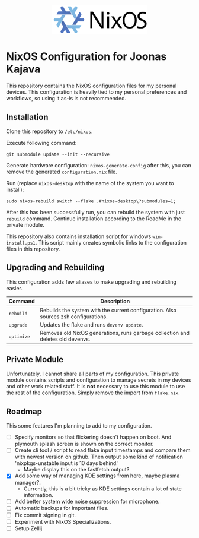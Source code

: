 <div align="center">
  <img src=".github/NixOS_logo.svg" alt="NixOS Logo" width="256"/>
</div>

# NixOS Configuration for Joonas Kajava

<p>
  This repository contains the NixOS configuration files for my personal devices.
  This configuration is heavily tied to my personal preferences and workflows, so using it as-is is not recommended.
</p>

## Installation

Clone this repository to `/etc/nixos`.

Execute following command:

```shell
git submodule update --init --recursive
```

Generate hardware configuration:
`nixos-generate-config` after this, you can remove the generated `configuration.nix` file.

Run (replace `nixos-desktop` with the name of the system you want to install):

```shell
sudo nixos-rebuild switch --flake .#nixos-desktop\?submodules=1;
```

After this has been successfully run, you can rebuild the system with just `rebuild` command.
Continue installation according to the ReadMe in the private module.

This repository also contains installation script for windows `win-install.ps1`. This script mainly creates symbolic links to the configuration files in this repository.

## Upgrading and Rebuilding

This configuration adds few aliases to make upgrading and rebuilding easier.

| Command    | Description                                                                          |
| ---------- | ------------------------------------------------------------------------------------ |
| `rebuild`  | Rebuilds the system with the current configuration. Also sources zsh configurations. |
| `upgrade`  | Updates the flake and runs `devenv update`.                                          |
| `optimize` | Removes old NixOS generations, runs garbage collection and deletes old devenvs.      |

## Private Module

Unfortunately, I cannot share all parts of my configuration. This private module contains scripts and configuration to manage secrets in my devices and other work related stuff.
It is **not** necessary to use this module to use the rest of the configuration. Simply remove the import from `flake.nix`.

## Roadmap

This some features I'm planning to add to my configuration.

- [ ] Specify monitors so that flickering doesn't happen on boot. And plymouth splash screen is shown on the correct monitor.
- [ ] Create cli tool / script to read flake input timestamps and compare them with newest version on github. Then output some kind of notification 'nixpkgs-unstable input is 10 days behind.'
  - Maybe display this on the fastfetch output?
- [x] Add some way of managing KDE settings from here, maybe plasma manager?.
  - Currently, this is a bit tricky as KDE settings contain a lot of state information.
- [ ] Add better system wide noise suppression for microphone.
- [ ] Automatic backups for important files.
- [ ] Fix commit signing in git.
- [ ] Experiment with NixOS Specializations.
- [ ] Setup Zellij
